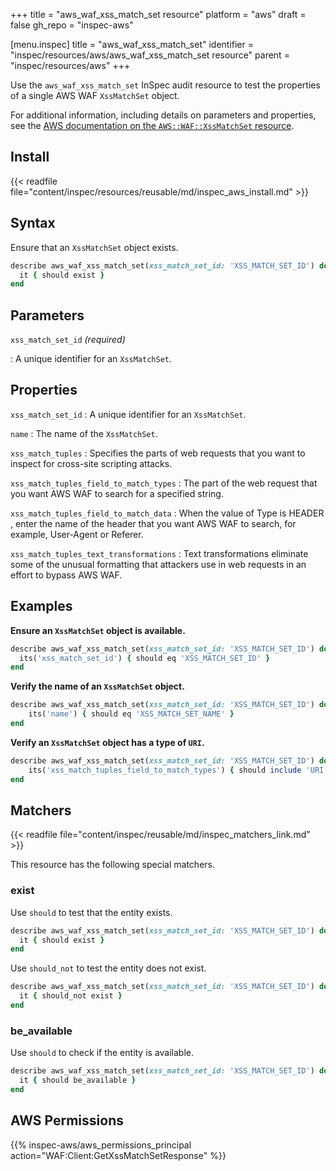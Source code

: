 +++
title = "aws_waf_xss_match_set resource"
platform = "aws"
draft = false
gh_repo = "inspec-aws"

[menu.inspec]
title = "aws_waf_xss_match_set"
identifier = "inspec/resources/aws/aws_waf_xss_match_set resource"
parent = "inspec/resources/aws"
+++

Use the `aws_waf_xss_match_set` InSpec audit resource to test the properties of a single AWS WAF `XssMatchSet` object.

For additional information, including details on parameters and properties, see the [AWS documentation on the `AWS::WAF::XssMatchSet` resource](https://docs.aws.amazon.com/AWSCloudFormation/latest/UserGuide/aws-resource-waf-xssmatchset.html).

## Install

{{< readfile file="content/inspec/resources/reusable/md/inspec_aws_install.md" >}}

## Syntax

Ensure that an `XssMatchSet` object exists.

```ruby
describe aws_waf_xss_match_set(xss_match_set_id: 'XSS_MATCH_SET_ID') do
  it { should exist }
end
```

## Parameters

`xss_match_set_id` _(required)_

: A unique identifier for an `XssMatchSet`.

## Properties

`xss_match_set_id`
: A unique identifier for an `XssMatchSet`.

`name`
: The name of the `XssMatchSet`.

`xss_match_tuples`
: Specifies the parts of web requests that you want to inspect for cross-site scripting attacks.

`xss_match_tuples_field_to_match_types`
: The part of the web request that you want AWS WAF to search for a specified string.

`xss_match_tuples_field_to_match_data`
: When the value of Type is HEADER , enter the name of the header that you want AWS WAF to search, for example, User-Agent or Referer.

`xss_match_tuples_text_transformations`
: Text transformations eliminate some of the unusual formatting that attackers use in web requests in an effort to bypass AWS WAF.

## Examples

**Ensure an `XssMatchSet` object is available.**

```ruby
describe aws_waf_xss_match_set(xss_match_set_id: 'XSS_MATCH_SET_ID') do
  its('xss_match_set_id') { should eq 'XSS_MATCH_SET_ID' }
end
```

**Verify the name of an `XssMatchSet` object.**

```ruby
describe aws_waf_xss_match_set(xss_match_set_id: 'XSS_MATCH_SET_ID') do
    its('name') { should eq 'XSS_MATCH_SET_NAME' }
end
```

**Verify an `XssMatchSet` object has a type of `URI`.**

```ruby
describe aws_waf_xss_match_set(xss_match_set_id: 'XSS_MATCH_SET_ID') do
    its('xss_match_tuples_field_to_match_types') { should include 'URI' }
end
```

## Matchers

{{< readfile file="content/inspec/reusable/md/inspec_matchers_link.md" >}}

This resource has the following special matchers.

### exist

Use `should` to test that the entity exists.

```ruby
describe aws_waf_xss_match_set(xss_match_set_id: 'XSS_MATCH_SET_ID') do
  it { should exist }
end
```

Use `should_not` to test the entity does not exist.

```ruby
describe aws_waf_xss_match_set(xss_match_set_id: 'XSS_MATCH_SET_ID') do
  it { should_not exist }
end
```

### be_available

Use `should` to check if the entity is available.

```ruby
describe aws_waf_xss_match_set(xss_match_set_id: 'XSS_MATCH_SET_ID') do
  it { should be_available }
end
```

## AWS Permissions

{{% inspec-aws/aws_permissions_principal action="WAF:Client:GetXssMatchSetResponse" %}}
